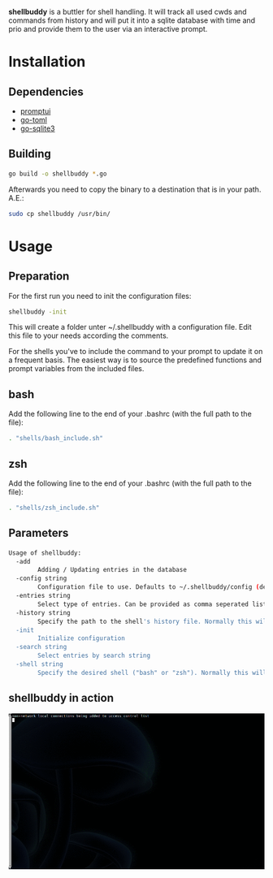 **shellbuddy** is a buttler for shell handling. It will track all used cwds and commands from history and will
put it into a sqlite database with time and prio and provide them to the user via an interactive prompt.

# Installation
## Dependencies
* [promptui]
* [go-toml]
* [go-sqlite3]

[promptui]: https://github.com/manifoldco/promptui
[go-toml]: https://github.com/pelletier/go-toml
[go-sqlite3]: https://github.com/mattn/go-sqlite3

## Building

```sh
go build -o shellbuddy *.go
```

Afterwards you need to copy the binary to a destination that is in your path. A.E.:
```sh
sudo cp shellbuddy /usr/bin/
```

# Usage
## Preparation

For the first run you need to init the configuration files:
```sh
shellbuddy -init
```
This will create a folder unter ~/.shellbuddy with a configuration file.
Edit this file to your needs according the comments.

For the shells you've to include the command to your prompt to update it on a frequent basis.
The easiest way is to source the predefined functions and prompt variables from the included files.

## bash

Add the following line to the end of your .bashrc (with the full path to the file):
```sh
. "shells/bash_include.sh"
```

## zsh

Add the following line to the end of your .bashrc (with the full path to the file):
```sh
. "shells/zsh_include.sh"
```

## Parameters

```sh
Usage of shellbuddy:
  -add
        Adding / Updating entries in the database
  -config string
        Configuration file to use. Defaults to ~/.shellbuddy/config (default "/home/mfulz/.shellbuddy/config")
  -entries string
        Select type of entries. Can be provided as comma seperated list ("dirs,commands"). If omitted all entries will be used
  -history string
        Specify the path to the shell's history file. Normally this will be detected automatically.
  -init
        Initialize configuration
  -search string
        Select entries by search string
  -shell string
        Specify the desired shell ("bash" or "zsh"). Normally this will be detected automatically.
```

## shellbuddy in action

![shellbuddy in action](./shellbuddy.gif)
